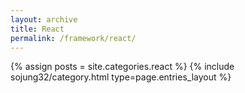 ```yaml
---
layout: archive
title: React
permalink: /framework/react/
---
```


{% assign posts = site.categories.react %}
{% include sojung32/category.html type=page.entries_layout %} 